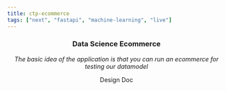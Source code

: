 ```yaml
---
title: ctp-ecommerce
tags: ["next", "fastapi", "machine-learning", "live"]
---
```


<Header />


### Data Science Ecommerce


*The basic idea of the application is that you can run an ecommerce for testing our datamodel*

Design Doc



